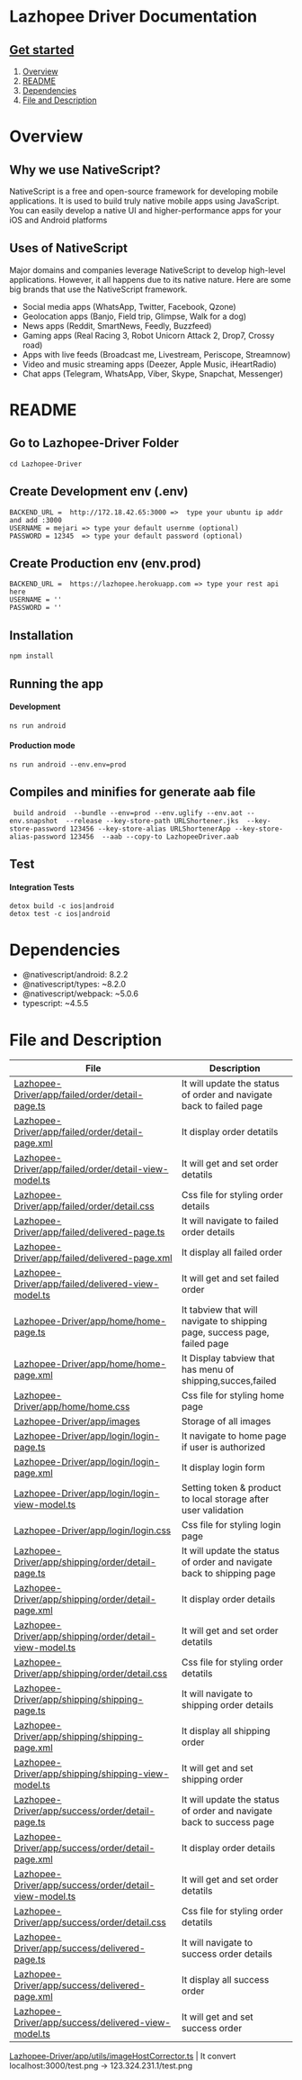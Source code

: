 # Lazhopee Driver Documentation
## [Get started](#README)
1. [Overview](#Overview)
2. [README](#README)
3. [Dependencies](#Dependencies)
4. [File and Description](#File-and-Description)

# Overview
## Why we use NativeScript?
NativeScript is a free and open-source framework for developing mobile applications. It is used to build truly native mobile apps using JavaScript. You can easily develop a native UI and higher-performance apps for your iOS and Android platforms

## Uses of NativeScript
Major domains and companies leverage NativeScript to develop high-level applications. However, it all happens due to its native nature. Here are some big brands that use the NativeScript framework.

* Social media apps (WhatsApp, Twitter, Facebook, Qzone)
* Geolocation apps (Banjo, Field trip, Glimpse, Walk for a dog)
* News apps (Reddit, SmartNews, Feedly, Buzzfeed)
* Gaming apps (Real Racing 3, Robot Unicorn Attack 2, Drop7, Crossy road)
* Apps with live feeds (Broadcast me, Livestream, Periscope, Streamnow)
* Video and music streaming apps (Deezer, Apple Music, iHeartRadio)
* Chat apps (Telegram, WhatsApp, Viber, Skype, Snapchat, Messenger)

# README
## Go to Lazhopee-Driver Folder
```
cd Lazhopee-Driver
```
## Create Development env (.env)
```
BACKEND_URL =  http://172.18.42.65:3000 =>  type your ubuntu ip addr and add :3000
USERNAME = mejari => type your default usernme (optional)
PASSWORD = 12345  => type your default password (optional)
```
## Create Production env (env.prod)
```
BACKEND_URL =  https://lazhopee.herokuapp.com => type your rest api here
USERNAME = ''
PASSWORD = ''
```


## Installation
```
npm install
```

## Running the app

#### Development
```
ns run android
```

#### Production mode
```
ns run android --env.env=prod
```

## Compiles and minifies for  generate aab file
```
 build android  --bundle --env=prod --env.uglify --env.aot --env.snapshot  --release --key-store-path URLShortener.jks  --key-store-password 123456 --key-store-alias URLShortenerApp --key-store-alias-password 123456  --aab --copy-to LazhopeeDriver.aab
```

## Test

####  Integration Tests
```
detox build -c ios|android
detox test -c ios|android
```


# Dependencies
* @nativescript/android: 8.2.2
* @nativescript/types: ~8.2.0
* @nativescript/webpack: ~5.0.6
* typescript: ~4.5.5

# File and Description
 |  File |  Description 
---|  ---| 
[Lazhopee-Driver/app/failed/order/detail-page.ts](https://github.com/MEJARICLOI/Lazhopee/blob/main/Lazhopee-Driver/app/failed/order/detail-page.ts) | It will update the status of order and navigate back to failed page
[Lazhopee-Driver/app/failed/order/detail-page.xml](https://github.com/MEJARICLOI/Lazhopee/blob/main/Lazhopee-Driver/app/failed/order/detail-page.xml) | It display order detatils 
[Lazhopee-Driver/app/failed/order/detail-view-model.ts](https://github.com/MEJARICLOI/Lazhopee/blob/main/Lazhopee-Driver/app/failed/order/detail-view-model.ts) | It will get and set order detatils
[Lazhopee-Driver/app/failed/order/detail.css](https://github.com/MEJARICLOI/Lazhopee/blob/main/Lazhopee-Driver/app/failed/order/detail.css) | Css file for styling order details
[Lazhopee-Driver/app/failed/delivered-page.ts](https://github.com/MEJARICLOI/Lazhopee/blob/main/Lazhopee-Driver/app/failed/delivered-page.ts) | It will navigate to failed order details
[Lazhopee-Driver/app/failed/delivered-page.xml](https://github.com/MEJARICLOI/Lazhopee/blob/main/Lazhopee-Driver/app/failed/delivered-page.xml)  | It display all failed order 
[Lazhopee-Driver/app/failed/delivered-view-model.ts](https://github.com/MEJARICLOI/Lazhopee/blob/main/Lazhopee-Driver/app/failed/delivered-view-model.ts) | It will get and set failed order
[Lazhopee-Driver/app/home/home-page.ts](https://github.com/MEJARICLOI/Lazhopee/blob/main/Lazhopee-Driver/app/home/home-page.ts) | It tabview that will navigate to  shipping page, success page, failed page
[Lazhopee-Driver/app/home/home-page.xml](https://github.com/MEJARICLOI/Lazhopee/blob/main/Lazhopee-Driver/app/home/home-page.xml) | It Display tabview that has menu of shipping,succes,failed
[Lazhopee-Driver/app/home/home.css](https://github.com/MEJARICLOI/Lazhopee/blob/main/Lazhopee-Driver/app/home/home.css) | Css file for styling home page
[Lazhopee-Driver/app/images](https://github.com/MEJARICLOI/Lazhopee/tree/main/Lazhopee-Driver/app/images) | Storage of all  images
[Lazhopee-Driver/app/login/login-page.ts](https://github.com/MEJARICLOI/Lazhopee/blob/main/Lazhopee-Driver/app/login/login-page.ts) | It navigate to home page if user is authorized
[Lazhopee-Driver/app/login/login-page.xml](https://github.com/MEJARICLOI/Lazhopee/blob/main/Lazhopee-Driver/app/login/login-page.xml) | It display login form
[Lazhopee-Driver/app/login/login-view-model.ts](https://github.com/MEJARICLOI/Lazhopee/blob/main/Lazhopee-Driver/app/login/login-view-model.ts) | Setting token & product to local storage after user validation 
[Lazhopee-Driver/app/login/login.css](https://github.com/MEJARICLOI/Lazhopee/blob/main/Lazhopee-Driver/app/login/login.css) |  Css file for styling login page
[Lazhopee-Driver/app/shipping/order/detail-page.ts](https://github.com/MEJARICLOI/Lazhopee/blob/main/Lazhopee-Driver/app/shipping/order/detail-page.ts) | It will update the status of order and navigate back to shipping page
[Lazhopee-Driver/app/shipping/order/detail-page.xml](https://github.com/MEJARICLOI/Lazhopee/blob/main/Lazhopee-Driver/app/shipping/order/detail-page.xml) | It display order details 
[Lazhopee-Driver/app/shipping/order/detail-view-model.ts](https://github.com/MEJARICLOI/Lazhopee/blob/main/Lazhopee-Driver/app/shipping/order/detail-view-model.ts) | It will get and set order detatils
[Lazhopee-Driver/app/shipping/order/detail.css](https://github.com/MEJARICLOI/Lazhopee/blob/main/Lazhopee-Driver/app/shipping/order/detail.css) | Css file for styling order detatils
[Lazhopee-Driver/app/shipping/shipping-page.ts](https://github.com/MEJARICLOI/Lazhopee/blob/main/Lazhopee-Driver/app/shipping/shipping-page.ts) | It will navigate to shipping order details
[Lazhopee-Driver/app/shipping/shipping-page.xml](https://github.com/MEJARICLOI/Lazhopee/blob/main/Lazhopee-Driver/app/shipping/shipping-page.xml) | It display all shipping order 
[Lazhopee-Driver/app/shipping/shipping-view-model.ts](https://github.com/MEJARICLOI/Lazhopee/blob/main/Lazhopee-Driver/app/shipping/shipping-view-model.ts) | It will get and set shipping order 
[Lazhopee-Driver/app/success/order/detail-page.ts](https://github.com/MEJARICLOI/Lazhopee/blob/main/Lazhopee-Driver/app/success/order/detail-page.ts) | It will update the status of order and navigate back to success page
[Lazhopee-Driver/app/success/order/detail-page.xml](https://github.com/MEJARICLOI/Lazhopee/blob/main/Lazhopee-Driver/app/success/order/detail-page.xml) | It display order details 
[Lazhopee-Driver/app/success/order/detail-view-model.ts](https://github.com/MEJARICLOI/Lazhopee/blob/main/Lazhopee-Driver/app/success/order/detail-view-model.ts) | It will get and set order detatils
[Lazhopee-Driver/app/success/order/detail.css](https://github.com/MEJARICLOI/Lazhopee/blob/main/Lazhopee-Driver/app/success/order/detail.css) | Css file for styling order detatils
[Lazhopee-Driver/app/success/delivered-page.ts](https://github.com/MEJARICLOI/Lazhopee/blob/main/Lazhopee-Driver/app/success/delivered-page.ts) | It will navigate to success order details
[Lazhopee-Driver/app/success/delivered-page.xml](https://github.com/MEJARICLOI/Lazhopee/blob/main/Lazhopee-Driver/app/success/delivered-page.xml) | It display all success order
[Lazhopee-Driver/app/success/delivered-view-model.ts](https://github.com/MEJARICLOI/Lazhopee/blob/main/Lazhopee-Driver/app/success/delivered-view-model.ts) | It will get and set success order


[Lazhopee-Driver/app/utils/imageHostCorrector.ts](https://github.com/MEJARICLOI/Lazhopee/blob/main/Lazhopee-Driver/app/utils/imageHostCorrector.ts) | It convert localhost:3000/test.png -> 123.324.231.1/test.png
